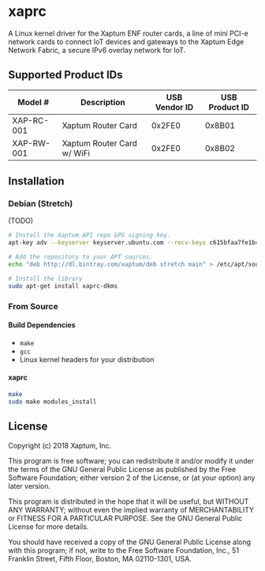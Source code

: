 # xaprc

A Linux kernel driver for the Xaptum ENF router cards, a line of mini
PCI-e network cards to connect IoT devices and gateways to the Xaptum
Edge Network Fabric, a secure IPv6 overlay network for IoT.

## Supported Product IDs

| Model #    | Description                | USB Vendor ID | USB Product ID |
|------------|----------------------------|---------------|----------------|
| XAP-RC-001 | Xaptum Router Card         | 0x2FE0        | 0x8B01         |
| XAP-RW-001 | Xaptum Router Card w/ WiFi | 0x2FE0        | 0x8B02         |

## Installation

### Debian (Stretch)

(TODO)

``` bash
# Install the Xaptum API repo GPG signing key.
apt-key adv --keyserver keyserver.ubuntu.com --recv-keys c615bfaa7fe1b4ca

# Add the repository to your APT sources.
echo "deb http://dl.bintray.com/xaptum/deb stretch main" > /etc/apt/sources.list.d/xaptum.list

# Install the library
sudo apt-get install xaprc-dkms
```

### From Source

#### Build Dependencies

* `make`
* `gcc`
* Linux kernel headers for your distribution

#### xaprc

```bash
make
sudo make modules_install
```

## License
Copyright (c) 2018 Xaptum, Inc.

This program is free software; you can redistribute it and/or
modify it under the terms of the GNU General Public License
as published by the Free Software Foundation; either version 2
of the License, or (at your option) any later version.

This program is distributed in the hope that it will be useful,
but WITHOUT ANY WARRANTY; without even the implied warranty of
MERCHANTABILITY or FITNESS FOR A PARTICULAR PURPOSE. See the
GNU General Public License for more details.

You should have received a copy of the GNU General Public License
along with this program; if not, write to the Free Software
Foundation, Inc., 51 Franklin Street, Fifth Floor, Boston, MA 02110-1301, USA.
